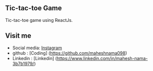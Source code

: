 ## Tic-tac-toe Game

Tic-tac-toe game using ReactJs.




## Visit me
  * Social media: [Instagram](https://www.instagram.com/mahesh__nama)
  * github      : [Coding]   (https://github.com/maheshnama098)
  * Linkedin    : [Linkedin]   (https://www.linkedin.com/in/mahesh-nama-3b7b1979/)
  
